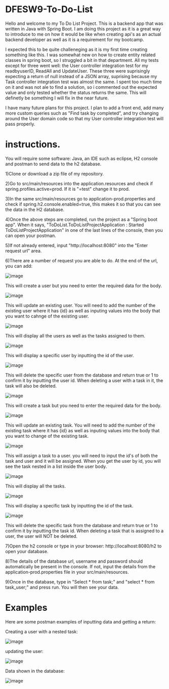 # DFESW9-To-Do-List

Hello and welcome to my To Do List Project. This is a backend app that was written in Java with Spring Boot. I am doing this project as it is a great way to introduce to me on how it would be like when creating api's as an actual backend developer as well as it is a requirement for my bootcamp. 

I expected this to be quite challeneging as it is my first time creating something like this. I was somewhat new on how to create entity related classes in spring boot, so I struggled a bit in that department. All my tests except for three went well: the User controller integration test for my readbyuserID, ReadAll and UpdateUser. These three were suprisingly expecting a return of null instead of a JSON array, suprising because my Task controller integration test was almost the same. I spent too much time on it and was not ale to find a solution, so i commented out the expected value and only tested whether the status returns the same. This will definetly be something I will fix in the near future.

I have many future plans for this project. I plan to add a front end, add many more custom queries such as "Find task by completed", and try changing around the User domain code so that my User controller integration test will pass properly.

# instructions.
You will require some software:
Java, an IDE such as eclipse, H2 console and postman to send data to the h2 database.

1)Clone or download a zip file of my repository.

2)Go to src/main/resources into the application.resources and check if spring.profiles.active=prod. If it is "=test" change it to prod.

3)In the same src/main/resources go to application-prod.properties and check if spring.h2.console.enabled=true, this makes it so that you can see the data in the H2 database.

4)Once the above steps are completed, run the project as a "Spring boot app". When it says, "ToDoList.ToDoListProjectApplication : Started ToDoListProjectApplication" in one of the last lines of the console, then you can open your postman.

5)If not already entered, input "http://localhost:8080" into the "Enter request url" area.

6)There are a number of request you are able to do. At the end of the url, you can add:

![image](https://user-images.githubusercontent.com/93192833/158563707-b236151e-89c3-4c42-b13d-93ebaefbb5a3.png)

This will create a user but you need to enter the required data for the body.

![image](https://user-images.githubusercontent.com/93192833/158563814-9b2de5e8-eac2-48f5-881d-82a067ded6e4.png)

This will update an existing user. You will need to add the number of the existing user where it has {id} as well as inputing values into the body that you want to cahnge of the existing user.

![image](https://user-images.githubusercontent.com/93192833/158563928-037ee298-8584-4bab-ae5e-6793816b31cc.png)

This will display all the users as well as the tasks assigned to them.

![image](https://user-images.githubusercontent.com/93192833/158564478-1ce98edc-e632-4fbc-866e-8bb0a400bf15.png)

This will display a specific user by inputting the id of the user.

![image](https://user-images.githubusercontent.com/93192833/158564594-32cc6778-2e26-4706-9084-c096e2e25004.png)

This will delete the specific user from the database and return true or 1 to confirm it by inputting the user id. When deleting a user with a task in it, the task will also be deleted.

![image](https://user-images.githubusercontent.com/93192833/158564780-c4392a7e-0d27-4ae0-b317-284874654874.png)

This will create a task but you need to enter the required data for the body.

![image](https://user-images.githubusercontent.com/93192833/158564876-2717be9b-30d1-418d-aa51-60590814b11c.png)

This will update an existing task. You will need to add the number of the existing task where it has {id} as well as inputing values into the body that you want to change of the existing task.

![image](https://user-images.githubusercontent.com/93192833/158565023-2fedc0be-90e1-4e8b-9fde-fde1096673fa.png)

This will assign a task to a user. you will need to input the id's of both the task and user and it will be assigned. When you get the user by id, you will see the task nested in a list inside the user body.

![image](https://user-images.githubusercontent.com/93192833/158565455-51847c93-5167-4f9d-a5c3-d58306bb58ec.png)

This will display all the tasks.

![image](https://user-images.githubusercontent.com/93192833/158565554-2eaa704b-cdac-4e8f-aac6-e154fc1c9934.png)

This will display a specific task by inputting the id of the task.

![image](https://user-images.githubusercontent.com/93192833/158565693-e232643e-84e5-4600-8ee6-1b023c56ff6f.png)

This will delete the specific task from the database and return true or 1 to confirm it by inputting the task id. When deleting a task that is assigned to a user, the user will NOT be deleted.


7)Open the h2 console or type in your browser: http://localhost:8080/h2 to open your database.

8)The details of the database url, username and password should automatically be present in the console. If not, input the details from the application-prod.properties file in your src/main/resources.

9)Once in the database, type in "Select * from task;" and "select * from task_user;" and press run. You will then see your data.

# Examples

Here are some postman examples of inputting data and getting a return:

Creating a user with a nested task:


![image](https://user-images.githubusercontent.com/93192833/158555163-09b95873-9eb4-4d10-8471-950b76110b7a.png)

updating the user:

![image](https://user-images.githubusercontent.com/93192833/158566371-cb315b26-b482-455e-9ea4-bf5951b5e07a.png)

Data shown in the database:

![image](https://user-images.githubusercontent.com/93192833/158566448-075122ab-a99f-4d84-9410-b1541a62565e.png)


